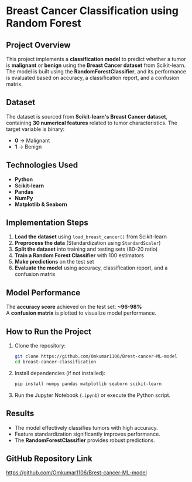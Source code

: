 
# **Breast Cancer Classification using Random Forest**  

## **Project Overview**  
This project implements a **classification model** to predict whether a tumor is **malignant** or **benign** using the **Breast Cancer dataset** from Scikit-learn. The model is built using the **RandomForestClassifier**, and its performance is evaluated based on accuracy, a classification report, and a confusion matrix.  

## **Dataset**  
The dataset is sourced from **Scikit-learn's Breast Cancer dataset**, containing **30 numerical features** related to tumor characteristics. The target variable is binary:  
- **0** → Malignant  
- **1** → Benign  

## **Technologies Used**  
- **Python**  
- **Scikit-learn**  
- **Pandas**  
- **NumPy**  
- **Matplotlib & Seaborn**  

## **Implementation Steps**  
1. **Load the dataset** using `load_breast_cancer()` from Scikit-learn  
2. **Preprocess the data** (Standardization using `StandardScaler`)  
3. **Split the dataset** into training and testing sets (80-20 ratio)  
4. **Train a Random Forest Classifier** with 100 estimators  
5. **Make predictions** on the test set  
6. **Evaluate the model** using accuracy, classification report, and a confusion matrix  

## **Model Performance**  
The **accuracy score** achieved on the test set: **~96-98%**  
A **confusion matrix** is plotted to visualize model performance.  

## **How to Run the Project**  
1. Clone the repository:  
   ```bash
   git clone https://github.com/Omkumar1106/Brest-cancer-ML-model
   cd breast-cancer-classification
   ```
2. Install dependencies (if not installed):  
   ```bash
   pip install numpy pandas matplotlib seaborn scikit-learn
   ```
3. Run the Jupyter Notebook (`.ipynb`) or execute the Python script.  

## **Results**  
- The model effectively classifies tumors with high accuracy.  
- Feature standardization significantly improves performance.  
- The **RandomForestClassifier** provides robust predictions.  

## **GitHub Repository Link**  
https://github.com/Omkumar1106/Brest-cancer-ML-model
